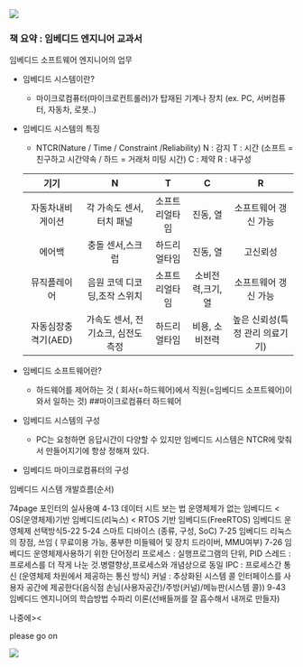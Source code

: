 <img src="https://capsule-render.vercel.app/api?type=waving&color=D0F0C0&height=150&section=header" />


### 책 요약 : 임베디드 엔지니어 교과서 

임베디드 소프트웨어 엔지니어의 업무
- 임베디드 시스템이란?
  - 마이크로컴퓨터(마이크로컨트롤러)가 탑재된 기계나 장치 (ex. PC, 서버컴퓨터, 자동차, 로봇..)   
- 임베디드 시스템의 특징
  - NTCR(Nature / Time / Constraint /Reliability)
    N : 감지
    T : 시간 (소프트 = 친구하고 시간약속 / 하드 = 거래처 미팅 시간)
    C : 제약
    R : 내구성
    
  |기기|N|T|C|R|
  |:---:|:---:|:---:|:---:|:---:|
  |자동차내비게이션|각 가속도 센서, 터치 패널|소프트리얼타임|진동, 열|소프트웨어 갱신 가능|
  |에어백|충돌 센서,스크럽|하드리얼타임|진동, 열|고신뢰성|
  |뮤직플레이어|음원 코덱 디코딩,조작 스위치|소프트리얼타임|소비전력,크기,열|소프트웨어 갱신 가능|
  |자동심장충격기(AED)|가속도 센서, 전기쇼크, 심전도 측정|하드리얼타임|비용, 소비전력|높은 신뢰성(특정 관리 의료기기)|
  
- 임베디드 소프트웨어란?
  - 하드웨어를 제어하는 것 ( 회사(=하드웨어)에서 직원(=임베디드 소프트웨어)이 와서 일하는 것)
##마이크로컴퓨터 하드웨어
- 임베디드 시스템의 구성
  - PC는 요청하면 응답시간이 다양할 수 있지만 임베디드 시스템은 NTCR에 맞춰서 만들어지기에 항상 정해져 있다.
- 임베디드 마이크로컴퓨터의 구성

임베디드 시스템 개발흐름(순서)

74page 포인터의 실사용예
4-13 데이터 시트 보는 법
운영체제가 없는 임베디드 < OS(운영체제)기반 임베디드(리눅스) < RTOS 기반 임베디드(FreeRTOS)
임베디드 운영체제 선택방식5-22
5-24 스마트 디바이스 (종류, 구성, SoC)
7-25 임베디드 리눅스의 장점, 쓰임 ( 무료이용 가능, 풍부한 미들웨어 및 장치 드라이버, MMU여부)
7-26 임베디드 운영체제사용하기 위한 단어정리
프로세스 : 실행프로그램의 단위, PID
스레드 : 프로세스를 더 작게 나눈 것.병렬향상,프로세스와 개념상으로 동일
IPC : 프로세스간 통신 (운영체제 차원에서 제공하는 통신 방식)
커널 : 추상화된 시스템 콜 인터페이스를 사용자 공간에 제공한다(음식점 손님(사용자공간)/주방(커널)/메뉴판(시스템 콜))
9-43 임베디드 엔지니어의 학습방법
수파리 이론(선배들꺼를 잘 흡수해서 내꺼로 만들자)

나중에><

please go on



<img src="https://capsule-render.vercel.app/api?type=waving&color=D0F0C0&height=150&section=footer" />
